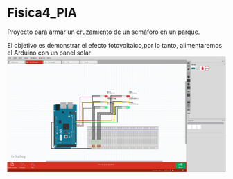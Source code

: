 # Fisica4_PIA

Proyecto para armar un cruzamiento de un semáforo en un parque. 


El objetivo es demonstrar el efecto fotovoltaico,por lo tanto, alimentaremos el Arduino con un panel solar 
![Esquematico](./Schematic.png)
